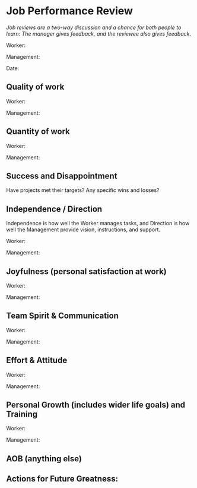 # Job Performance Review

*Job reviews are a two-way discussion and a chance for both people to learn: The manager gives feedback, and the reviewee also gives feedback.*

Worker:		

Management:	 

Date:		 

## Quality of work
Worker:
 
Management:

## Quantity of work
Worker:
 
Management:

## Success and Disappointment
Have projects met their targets? Any specific wins and losses?

## Independence / Direction
Independence is how well the Worker manages tasks, and Direction is how well the Management provide vision, instructions, and support.

Worker:

Management: 

## Joyfulness (personal satisfaction at work)
Worker:

Management: 

## Team Spirit & Communication
Worker:

Management: 

## Effort & Attitude
Worker: 

Management:

## Personal Growth (includes wider life goals) and Training
Worker: 

Management:


## AOB (anything else)


## Actions for Future Greatness:

